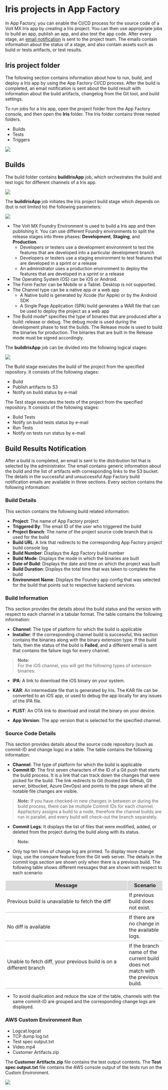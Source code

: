                            

Iris projects in App Factory
==================================

In App Factory, you can enable the CI/CD process for the source code of a Volt MX Iris app by creating a Iris project. You can then use appropriate jobs to build an app, publish an app, and also test the app code. After every stage, an [email notification](#build-results-notification) is sent to the project team. The emails contain information about the status of a stage, and also contain assets such as build or tests artifacts, or test results.

Iris project folder
-------------------------

The following section contains information about how to run, build, and deploy a Iris app by using the App Factory CI/CD process. After the build is completed, an email notification is sent about the build result with information about the build artifacts, changelog from the Git tool, and build settings.

To run jobs for a Iris app, open the project folder from the App Factory console, and then open the **Iris** folder. The Iris folder contains three nested folders.

*   Builds
*   Tests
*   Triggers

![](Resources/Images/Iris_Folder_Structure.png)

Builds
------

The build folder contains **buildIrisApp** job, which orchestrates the build and test logic for different channels of a Iris app.

![](Resources/Images/Iris_Builds.png)

The **buildIrisApp** job initiates the Iris project build stage which depends on (but is not limited to) the following parameters:

![](Resources/Images/IrisBuildParams.png)

*   The Volt MX Foundry Environment is used to build a Iris app and then publishing it. You can use different Foundry environments to split the release stages into three phases: **Development**, **Staging**, and **Production**.
    *   Developers or testers use a development environment to test the features that are developed into a particular development branch
    *   Developers or testers use a staging environment to test features that are developed in a sprint or a release
    *   An administrator uses a production environment to deploy the features that are developed in a sprint or a release
*   The Operating System (OS) can be iOS or Android.
*   The Form Factor can be Mobile or a Tablet. Desktop is not supported.
*   The Channel type can be a native app or a web app
    *   A Native build is generated by Xcode (for Apple) or by the Android SDK
    *   A Single Page Application (SPA) build generates a WAR file that can be used to deploy the project as a web app
*   The Build mode\* specifies the type of binaries that are produced after a build: release or debug. The debug mode is used during the development phase to test the builds. The Release mode is used to build the binaries for production. The binaries that are built in the Release mode must be signed accordingly.

The **buildIrisApp** job can be divided into the following logical stages:

![](Resources/Images/Builds_LogicalStages.png)

The Build stage executes the build of the project from the specified repository. It consists of the following stages:

*   Build
*   Publish artifacts to S3
*   Notify on build status by e-mail

The Test stage executes the tests of the project from the specified repository. It consists of the following stages:

*   Build Tests
*   Notify on build tests status by e-mail
*   Run Tests
*   Notify on tests run status by e-mail  


<a id="Build"></a>

Build Results Notification
--------------------------

After a build is completed, an email is sent to the distribution list that is selected by the administrator. The email contains generic information about the build and the list of artifacts with corresponding links to the S3 bucket. The details in the successful and unsuccessful App Factory build notification emails are available in three sections. Every section contains the following information:

### Build Details

This section contains the following build related information:

*   **Project**: The name of App Factory project
*   **Triggered By**: The email ID of the user who triggered the build
*   **Project Branch**: The name of the project source code branch that is used for the build
*   **Build URL**: A link that redirects to the corresponding App Factory project build console log
*   **Build Number**: Displays the App Factory build number
*   **Build Mode**: Displays the mode in which the binaries are built
*   **Date of Build**: Displays the date and time on which the project was built
*   **Build Duration**: Displays the total time that was taken to complete the build
*   **Environment Name**: Displays the Foundry app config that was selected for the build that points out to respective backend services.

### Build Information

This section provides the details about the build status and the version with respect to each channel in a tabular format. The table contains the following information:

*   **Channel**: The type of platform for which the build is applicable
*   **Installer**: If the corresponding channel build is successful, this section contains the binaries along with the binary extension type. If the build fails, then the status of the build is **Failed**, and a different email is sent that contains the failure logs for every channel.

> **Note:**  
For the iOS channel, you will get the following types of extension binaries:  
    
*   **IPA**: A link to download the iOS binary on your system.  
*   **KAR**: An intermediate file that is generated by Iris. The KAR file can be converted to an iOS app, or used to debug the app locally for any issues of the IPA file.  
*   **PLIST**: An OTA link to download and install the binary on your device.  

*   **App Version**: The app version that is selected for the specified channel.

### Source Code Details

This section provides details about the source code repository (such as commit-ID and change logs) in a table. The table contains the following information:

*   **Channel**: The type of platform for which the build is applicable
*   **Commit ID**: The first seven characters of the ID of a Git push that starts the build process. It is a link that can track down the changes that were picked for the build. The link redirects to Git (hosted link GitHub, Git server, bitbucket, Azure DevOps) and points to the page where all the notable file changes are visible.

> **_Note:_** If you have checked-in new changes in between or during the build process, there can be multiple Commit IDs for each channel. Appfactory assigns a build to a node, therefore the channel builds are run in parallel, and every build will check-out the branch separately.

*   **Commit Logs**: It displays the list of files that were modified, added, or deleted from the project during the build along with its status.

> **Note:**  
*   Only top ten lines of change log are printed. To display more change logs, use the compare feature from the Git web server. The details in the commit logs section are shown only when there is a previous build. The following table shows different messages that are shown with respect to each scenario:  
    

<table style="width: 100%;mc-table-style: url('Resources/TableStyles/Basic.css');" class="TableStyle-Basic" cellspacing="0"><colgroup><col style="width: 390px;" class="TableStyle-Basic-Column-Column1"><col class="TableStyle-Basic-Column-Column1"></colgroup><tbody><tr class="TableStyle-Basic-Body-Body1"><th style="text-align: center;background-color: #dcdcdc;padding-left: 5px;padding-right: 5px;padding-top: 5px;padding-bottom: 5px;border-left-style: solid;border-left-width: 1px;border-left-color: #fff;border-right-style: solid;border-right-width: 1px;border-right-color: #fff;border-top-style: solid;border-top-width: 1px;border-top-color: #fff;border-bottom-style: solid;border-bottom-width: 1px;border-bottom-color: #bbb;" class="TableStyle-Basic-BodyE-Column1-Body1"><b>Message</b></th><th style="text-align: center;background-color: #dcdcdc;padding-left: 5px;padding-right: 5px;padding-top: 5px;padding-bottom: 5px;border-left-style: solid;border-left-width: 1px;border-left-color: #fff;border-right-style: solid;border-right-width: 1px;border-right-color: #fff;border-top-style: solid;border-top-width: 1px;border-top-color: #fff;border-bottom-style: solid;border-bottom-width: 1px;border-bottom-color: #bbb;" class="TableStyle-Basic-BodyD-Column1-Body1"><b>Scenario</b></th></tr><tr class="TableStyle-Basic-Body-Body1"><td style="background-color: #ffffff;padding-left: 5px;padding-right: 5px;padding-top: 5px;padding-bottom: 5px;border-left-style: solid;border-left-width: 1px;border-left-color: #fff;border-right-style: solid;border-right-width: 1px;border-right-color: #fff;border-top-style: solid;border-top-width: 1px;border-top-color: #fff;border-bottom-style: solid;border-bottom-width: 1px;border-bottom-color: #bbb;" class="TableStyle-Basic-BodyE-Column1-Body1">Previous build is unavailable to fetch the diff</td><td style="background-color: #ffffff;padding-left: 5px;padding-right: 5px;padding-top: 5px;padding-bottom: 5px;border-left-style: solid;border-left-width: 1px;border-left-color: #fff;border-right-style: solid;border-right-width: 1px;border-right-color: #fff;border-top-style: solid;border-top-width: 1px;border-top-color: #fff;border-bottom-style: solid;border-bottom-width: 1px;border-bottom-color: #bbb;" class="TableStyle-Basic-BodyD-Column1-Body1">If previous build does not exist.</td></tr><tr class="TableStyle-Basic-Body-Body1"><td style="background-color: #ffffff;padding-left: 5px;padding-right: 5px;padding-top: 5px;padding-bottom: 5px;border-left-style: solid;border-left-width: 1px;border-left-color: #fff;border-right-style: solid;border-right-width: 1px;border-right-color: #fff;border-top-style: solid;border-top-width: 1px;border-top-color: #fff;border-bottom-style: solid;border-bottom-width: 1px;border-bottom-color: #bbb;" class="TableStyle-Basic-BodyE-Column1-Body1">No diff is available</td><td style="background-color: #ffffff;padding-left: 5px;padding-right: 5px;padding-top: 5px;padding-bottom: 5px;border-left-style: solid;border-left-width: 1px;border-left-color: #fff;border-right-style: solid;border-right-width: 1px;border-right-color: #fff;border-top-style: solid;border-top-width: 1px;border-top-color: #fff;border-bottom-style: solid;border-bottom-width: 1px;border-bottom-color: #bbb;" class="TableStyle-Basic-BodyD-Column1-Body1">If there are no change in the available logs.</td></tr><tr class="TableStyle-Basic-Body-Body1"><td style="background-color: #ffffff;padding-left: 5px;padding-right: 5px;padding-top: 5px;padding-bottom: 5px;border-left-style: solid;border-left-width: 1px;border-left-color: #fff;border-right-style: solid;border-right-width: 1px;border-right-color: #fff;border-top-style: solid;border-top-width: 1px;border-top-color: #fff;border-bottom-style: solid;border-bottom-width: 1px;border-bottom-color: #bbb;" class="TableStyle-Basic-BodyB-Column1-Body1">Unable to fetch diff, your previous build is on a different branch</td><td style="background-color: #ffffff;padding-left: 5px;padding-right: 5px;padding-top: 5px;padding-bottom: 5px;border-left-style: solid;border-left-width: 1px;border-left-color: #fff;border-right-style: solid;border-right-width: 1px;border-right-color: #fff;border-top-style: solid;border-top-width: 1px;border-top-color: #fff;border-bottom-style: solid;border-bottom-width: 1px;border-bottom-color: #bbb;" class="TableStyle-Basic-BodyA-Column1-Body1">If the branch name of the current build does not match with the previous build.</td></tr></tbody></table>

*   To avoid duplication and reduce the size of the table, channels with the same commit-ID are grouped and the corresponding change logs are displayed.
    

<a id="AWS_Custom"></a>  

### AWS Custom Environment Run

*   Logcat.logcat
*   TCP dump log.txt
*   Test spec output.txt
*   Video.mp4
*   Customer Artifacts.zip

The **Customer Artifacts.zip** file contains the test output contents. The **Test spec output.txt** file contains the AWS console output of the tests run on the Custom Environment.

![](Resources/Images/AppiumTests_429x1142.png)

